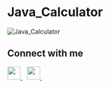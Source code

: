# Java_Calculator
![Java_Calculator](https://socialify.git.ci/KrishGaur1354/Java_Calculator/image?font=Source%20Code%20Pro&language=1&name=1&owner=1&pattern=Plus&theme=Dark)

## Connect with me
  <a href="https://twitter.com/ThatOneKrish">
    <img width="30px" src="https://www.vectorlogo.zone/logos/twitter/twitter-official.svg" />
  </a>&ensp;
   <a href="https://www.instagram.com/ThatOneKrish/">
    <img width="30px" src="https://www.vectorlogo.zone/logos/instagram/instagram-icon.svg" />
  </a>&ensp;

